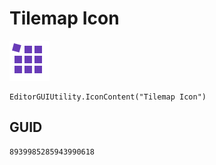 # Tilemap Icon
![](/img/Tilemap%20Icon.png)

``` CSharp
EditorGUIUtility.IconContent("Tilemap Icon")
```
## GUID
```
8939985285943990618
```
